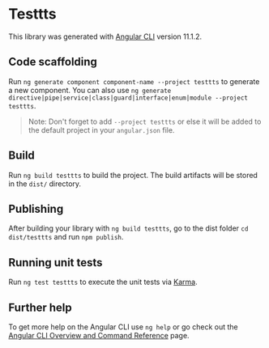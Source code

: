 # Testtts

This library was generated with [Angular CLI](https://github.com/angular/angular-cli) version 11.1.2.

## Code scaffolding

Run `ng generate component component-name --project testtts` to generate a new component. You can also use `ng generate directive|pipe|service|class|guard|interface|enum|module --project testtts`.
> Note: Don't forget to add `--project testtts` or else it will be added to the default project in your `angular.json` file. 

## Build

Run `ng build testtts` to build the project. The build artifacts will be stored in the `dist/` directory.

## Publishing

After building your library with `ng build testtts`, go to the dist folder `cd dist/testtts` and run `npm publish`.

## Running unit tests

Run `ng test testtts` to execute the unit tests via [Karma](https://karma-runner.github.io).

## Further help

To get more help on the Angular CLI use `ng help` or go check out the [Angular CLI Overview and Command Reference](https://angular.io/cli) page.
